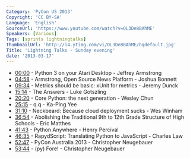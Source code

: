 ```yaml
---
Category: 'PyCon US 2013'
Copyright: 'CC BY-SA'
Language: 'English'
SourceUrl: 'https://www.youtube.com/watch?v=OL3De8BAhME'
Speakers: [Various]
Tags: [sprints lightningtalks]
ThumbnailUrl: 'http://i4.ytimg.com/vi/OL3De8BAhME/hqdefault.jpg'
Title: 'Lightning Talks - Sunday evening'
date: '2013-03-17'
---
```

* [00:00](#t=0m) - Python 3 on your Atari Desktop - Jeffrey Armstrong
* [04:58](#t=4m58s) - Armstrong, Open Source News Platform - Joshua Bonnett
* [09:34](#t=9m34s) - Metrics should be basic: xUnit for metrics - Jeremy Dunck
* [15:14](#t=15m14s) - The Answers - Luke Gotszling
* [20:20](#t=20m20s) - Core Python: the next generation - Wesley Chun
* [25:15](#t=25m15s) - q.q - Ka-Ping Yee
* [31:10](#t=31m13s) - Neckbeard: Because cloud deployment sucks - Wes Winham
* [36:54](#t=36m54s) - Abolishing the Traditional 9th to 12th Grade Structure of High Schools - Eric Matthes
* [41:43](#t=41m43s) - Python Anywhere - Henry Percival
* [46:35](#t=46m35s) - RapydScript: Translating Python to JavaScript - Charles Law
* [52:47](#t=52m47s) - PyCon Australia 2013 - Christopher Neugebauer
* [53:44](#t=53m44s) - (py) Fore! - Christopher Neugebauer